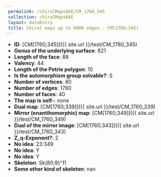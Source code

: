```yaml
--- 
 permalink: /chiralMaps6kE/CM_1760_345 
 collection: chiralMaps6kE
 layout: dataEntry
 title: Chiral maps up to 6000 edges - CM[1760;345]
---
```


- **ID**: [CM[1760;345]]({{ site.url }}/test/CM_1760_345)
- **Genus of the underlying surface**: 821
- **Length of the face**: 88
- **Valency**: 44
- **Length of the Petrie polygon**: 10
- **Is the automorphism group solvable?**: S
- **Number of vertices**: 80
- **Number of edges**: 1760
- **Number of faces**: 40
- **The map is self-**: none
- **Dual map**: [CM[1760;339]]({{ site.url }}/test/CM_1760_339)
- **Mirror (enantihomorphic) map**: [CM[1760;349]]({{ site.url }}/test/CM_1760_349)
- **Dual of the mirror image**: [CM[1760;343]]({{ site.url }}/test/CM_1760_343)
- **Z_q-Exponent?**: 2
- **No idea**:  23:349
- **No idea**: Y
- **No idea**: Y
- **Skeleton**: Sk(80;9)^11
- **Some other kind of skeleton**: nan
